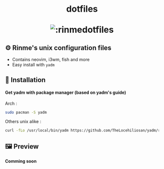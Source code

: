 <h1 align="center">dotfiles<br><br>
    <img src="https://count.getloli.com/get/@:rinmedotfiles" alt=":rinmedotfiles" />
</h1>

## ⚙️ Rinme's unix configuration files

+ Contains neovim, i3wm, fish and more
+ Easy install with `yadm`

## 🔧 Installation

#### Get yadm with package manager (based on yadm's guide)

Arch : 
```sh
sudo pacman -S yadm
```

Others unix alike : 
```sh
curl -fLo /usr/local/bin/yadm https://github.com/TheLocehiliosan/yadm/raw/master/yadm && chmod a+x /usr/local/bin/yadm
```

## 🖼️ Preview

#### Comming soon
